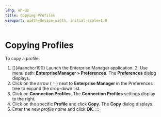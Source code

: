 ```yaml
---
lang: en-us
title: Copying Profiles
viewport: width=device-width, initial-scale=1.0
---
```


# Copying Profiles

To copy a profile:

1.  []{#aanchor190} Launch the Enterprise Manager application. 2.  Use menu path: **EnterpriseManager \> Preferences**. The
    **Preferences** dialog displays.
3.  Click on the arrow (![Expand Arrow     ](../../../Resources/Images/EM/EMarrowtoexpand.png "Expand Arrow "))
    next to **Enterprise Manager** in the Preferences tree to expand the
    drop-down list.
4.  Click on **Connection Profiles**. The **Connection Profiles**
    settings display to the right.
5.  Click on the specific **Profile** and click **Copy**. The **Copy**
    dialog displays.
6.  Enter the new *profile name* and click **OK**.
:::

 

